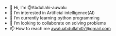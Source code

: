 - 👋 Hi, I’m @Abdullahi-auwalu
- 👀 I’m interested in Artificial intelligence(AI) 
- 🌱 I’m currently learning python programming
- 💞️ I’m looking to collaborate on solving problems 
- 📫 How to reach me awaluabdullahi07@gmail.com 

<!---
Abdullahi-auwalu/Abdullahi-auwalu is a ✨ special ✨ repository because its `README.md` (this file) appears on your GitHub profile.
You can click the Preview link to take a look at your changes.
--->
